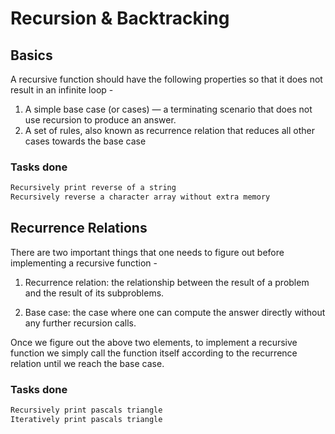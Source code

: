# Recursion & Backtracking

## Basics

A recursive function should have the following properties so that it does not result in an infinite loop -

1. A simple base case (or cases) — a terminating scenario that does not use recursion to produce an answer.
2. A set of rules, also known as recurrence relation that reduces all other cases towards the base case

### Tasks done

```java
Recursively print reverse of a string
Recursively reverse a character array without extra memory
```

## Recurrence Relations

There are two important things that one needs to figure out before implementing a recursive function -

1. Recurrence relation: the relationship between the result of a problem and the result of its subproblems.

2. Base case: the case where one can compute the answer directly without any further recursion calls. 

Once we figure out the above two elements, to implement a recursive function we simply call the function itself according to the recurrence relation until we reach the base case.

### Tasks done

```java
Recursively print pascals triangle
Iteratively print pascals triangle
```
